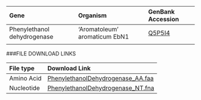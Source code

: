   Gene | Organism | GenBank Accession |
 :--- | :--- | :--- |
| Phenylethanol dehydrogenase | ‘Aromatoleum’ aromaticum EbN1 | [Q5P5I4](http://www.ncbi.nlm.nih.gov/protein/Q5P5I4) |
| []() | | |

###FILE DOWNLOAD LINKS

 File type | Download Link |
 :--- | :---------- | 
| Amino Acid | [PhenylethanolDehydrogenase_AA.faa](amino_acid/PhenylethanolDehydrogenase_AA.faa) |
| Nucleotide | [PhenylethanolDehydrogenase_NT.fna](nucleotide/PhenylethanolDehydrogenase_NT.fna) |
